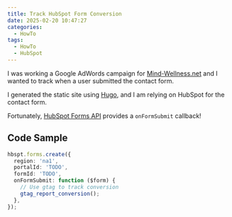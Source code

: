 ```yaml
---
title: Track HubSpot Form Conversion
date: 2025-02-20 10:47:27
categories:
  - HowTo
tags:
  - HowTo
  - HubSpot
---
```


I was working a Google AdWords campaign for [Mind-Wellness.net](https://mind-wellness.net) and I wanted to track when a user submitted the contact form.

I generated the static site using [Hugo](https://gohugo.io/), and I am relying on HubSpot for the contact form.

Fortunately, [HubSpot Forms API](https://legacydocs.hubspot.com/docs/methods/forms/advanced_form_options) provides a `onFormSubmit` callback!

## Code Sample

```typescript
hbspt.forms.create({
  region: 'na1',
  portalId: 'TODO',
  formId: 'TODO',
  onFormSubmit: function ($form) {
    // Use gtag to track conversion
    gtag_report_conversion();
  },
});
```
